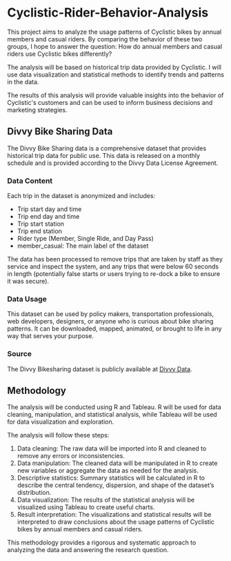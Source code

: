 # Cyclistic-Rider-Behavior-Analysis

This project aims to analyze the usage patterns of Cyclistic bikes by annual members and casual riders. By comparing the behavior of these two groups, I hope to answer the question: How do annual members and casual riders use Cyclistic bikes differently?

The analysis will be based on historical trip data provided by Cyclistic. I will use data visualization and statistical methods to identify trends and patterns in the data.

The results of this analysis will provide valuable insights into the behavior of Cyclistic's customers and can be used to inform business decisions and marketing strategies.

## Divvy Bike Sharing Data

The Divvy Bike Sharing data is a comprehensive dataset that provides historical trip data for public use. This data is released on a monthly schedule and is provided according to the Divvy Data License Agreement.

### Data Content

Each trip in the dataset is anonymized and includes:

- Trip start day and time
- Trip end day and time
- Trip start station
- Trip end station
- Rider type (Member, Single Ride, and Day Pass)
- member_casual: The main label of the dataset

The data has been processed to remove trips that are taken by staff as they service and inspect the system, and any trips that were below 60 seconds in length (potentially false starts or users trying to re-dock a bike to ensure it was secure).

### Data Usage

This dataset can be used by policy makers, transportation professionals, web developers, designers, or anyone who is curious about bike sharing patterns. It can be downloaded, mapped, animated, or brought to life in any way that serves your purpose.

### Source

The Divvy Bikesharing dataset is publicly available at [Divvy Data](https://divvy-tripdata.s3.amazonaws.com/index.html).

## Methodology

The analysis will be conducted using R and Tableau. R will be used for data cleaning, manipulation, and statistical analysis, while Tableau will be used for data visualization and exploration.

The analysis will follow these steps:

1. Data cleaning: The raw data will be imported into R and cleaned to remove any errors or inconsistencies.
2. Data manipulation: The cleaned data will be manipulated in R to create new variables or aggregate the data as needed for the analysis.
3. Descriptive statistics: Summary statistics will be calculated in R to describe the central tendency, dispersion, and shape of the dataset’s distribution.
4. Data visualization: The results of the statistical analysis will be visualized using Tableau to create useful charts.
5. Result interpretation: The visualizations and statistical results will be interpreted to draw conclusions about the usage patterns of Cyclistic bikes by annual members and casual riders.

This methodology provides a rigorous and systematic approach to analyzing the data and answering the research question.